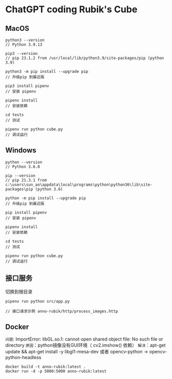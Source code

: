 # ChatGPT coding Rubik's Cube

## MacOS

```
python3 --version 
// Python 3.9.13

pip3 --version
// pip 23.1.2 from /usr/local/lib/python3.9/site-packages/pip (python 3.9)

python3 -m pip install --upgrade pip
// 升级pip 到最近版

pip3 install pipenv  
// 安装 pipenv

pipenv install   
// 安装依赖

cd tests 
// 测试

pipenv run python cube.py
// 调试运行
```

## Windows

```
python --version 
// Python 3.6.8

pip --version
// pip 21.3.1 from c:\users\sun_ao\appdata\local\programs\python\python36\lib\site-packages\pip (python 3.6)

python -m pip install --upgrade pip
// 升级pip 到最近版

pip install pipenv  
// 安装 pipenv

pipenv install   
// 安装依赖

cd tests 
// 测试

pipenv run python cube.py
// 调试运行
```

## 接口服务

切换到根目录

```
pipenv run python src/app.py

// 接口请求示例 anno-rubik/http/process_images.http
```

## Docker  

`问题`: ImportError: libGL.so.1: cannot open shared object file: No such file or directory
`原因`：python镜像没有GUI环境（ cv2.imshow() 依赖）
`解决`：apt-get update && apt-get install -y libgl1-mesa-dev  或者  opencv-python → opencv-python-headless 

```
docker build -t anno-rubik:latest .
docker run -d -p 5000:5000 anno-rubik:latest
```
